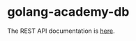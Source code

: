 # golang-academy-db

The REST API documentation is [here](https://documenter.getpostman.com/view/4345481/TVCjx62o).